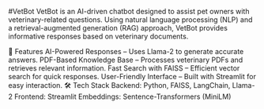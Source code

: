 #VetBot
VetBot is an AI-driven chatbot designed to assist pet owners with veterinary-related questions. Using natural language processing (NLP) and a retrieval-augmented generation (RAG) approach, VetBot provides informative responses based on veterinary documents.

🚀 Features
AI-Powered Responses – Uses Llama-2 to generate accurate answers.
PDF-Based Knowledge Base – Processes veterinary PDFs and retrieves relevant information.
Fast Search with FAISS – Efficient vector search for quick responses.
User-Friendly Interface – Built with Streamlit for easy interaction.
🛠️ Tech Stack
Backend: Python, FAISS, LangChain, Llama-2
Frontend: Streamlit
Embeddings: Sentence-Transformers (MiniLM)
